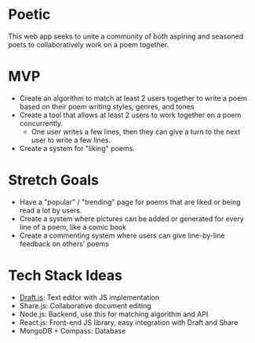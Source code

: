 # Poetic

This web app seeks to unite a community of both aspiring and seasoned poets to collaboratively work on a poem together.

# MVP

- Create an algorithm to match at least 2 users together to write a poem based on their poem writing styles, genres, and tones
- Create a tool that allows at least 2 users to work together on a poem concurrently. 
  - One user writes a few lines, then they can give a turn to the next user to write a few lines.
- Create a system for "liking" poems.

# Stretch Goals

- Have a "popular" / "trending" page for poems that are liked or being read a lot by users.
- Create a system where pictures can be added or generated for every line of a poem, like a comic book
- Create a commenting system where users can give line-by-line feedback on others' poems

# Tech Stack Ideas

- [Draft.js](https://menubar.io/draft-js-collaborative-editor): Text editor with JS implementation
- Share.js: Collaborative document editing
- Node.js: Backend, use this for matching algorithm and API 
- React.js: Front-end JS library, easy integration with Draft and Share
- MongoDB + Compass: Database
